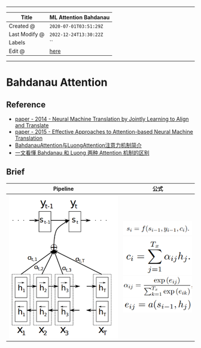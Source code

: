 -----

| Title         | ML Attention Bahdanau                                 |
| ------------- | ----------------------------------------------------- |
| Created @     | `2020-07-01T03:51:29Z`                                |
| Last Modify @ | `2022-12-24T13:30:22Z`                                |
| Labels        | \`\`                                                  |
| Edit @        | [here](https://github.com/junxnone/aiwiki/issues/214) |

-----

# Bahdanau Attention

## Reference

  - [paper - 2014 - Neural Machine Translation by Jointly Learning to
    Align and Translate](https://arxiv.org/abs/1409.0473)
  - [paper - 2015 - Effective Approaches to Attention-based Neural
    Machine Translation](https://arxiv.org/abs/1508.04025)
  - [BahdanauAttention与LuongAttention注意力机制简介](https://blog.csdn.net/u010960155/article/details/82853632)
  - [一文看懂 Bahdanau 和 Luong 两种 Attention
    机制的区别](https://zhuanlan.zhihu.com/p/129316415)

## Brief

| Pipeline                                                     | 公式                                                                                                                                                                                                                                                                |
| ------------------------------------------------------------ | ----------------------------------------------------------------------------------------------------------------------------------------------------------------------------------------------------------------------------------------------------------------- |
| ![image](media/99df4acd093fda1a469892e94a4aad6a2dd862d6.png) | ![image](media/ee078dba1323f0adf2b2fd48052828f73a6dcea5.png) <br>![image](media/f1d08467350782713d03df514e45a0555ce36a99.png) <br> ![image](media/e4f287752cff75a59dc37ef7cb8ee2c12c7f7fe7.png) <br> ![image](media/0d03900125aeed84fccb4e0952d9ac4ac70cd93f.png) |
